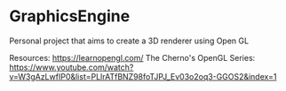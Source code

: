 # GraphicsEngine
Personal project that aims to create a 3D renderer using Open GL

Resources:
https://learnopengl.com/
The Cherno's OpenGL Series: https://www.youtube.com/watch?v=W3gAzLwfIP0&list=PLlrATfBNZ98foTJPJ_Ev03o2oq3-GGOS2&index=1
